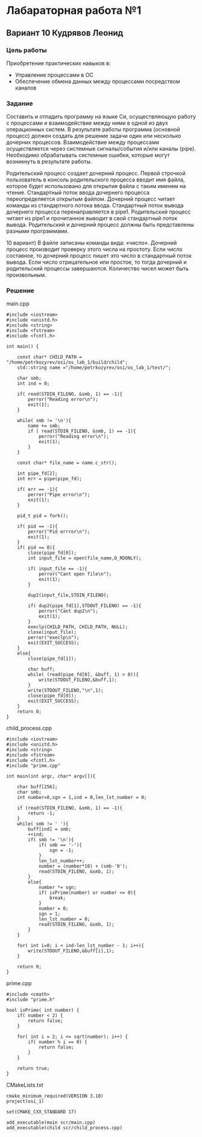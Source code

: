# **Лабараторная работа №1**
## Вариант 10 Кудрявов Леонид

### **Цель работы**

Приобретение практических навыков в:
- Управление процессами в ОС
- Обеспечение обмена данных между процессами посредством каналов

### **Задание**

Составить и отладить программу на языке Си, осуществляющую работу с процессами и
взаимодействие между ними в одной из двух операционных систем. В результате работы
программа (основной процесс) должен создать для решение задачи один или несколько
дочерних процессов. Взаимодействие между процессами осуществляется через системные
сигналы/события и/или каналы (pipe).
Необходимо обрабатывать системные ошибки, которые могут возникнуть в результате работы.

Родительский процесс создает дочерний процесс. Первой строчкой пользователь в консоль
родительского процесса вводит имя файла, которое будет использовано для открытия файла с
таким именем на чтение. Стандартный поток ввода дочернего процесса переопределяется
открытым файлом. Дочерний процесс читает команды из стандартного потока ввода.
Стандартный поток вывода дочернего процесса перенаправляется в pipe1. Родительский процесс
читает из pipe1 и прочитанное выводит в свой стандартный поток вывода. Родительский и
дочерний процесс должны быть представлены разными программами.

10 вариант) В файле записаны команды вида: «число<endline>». Дочерний процесс производит
проверку этого числа на простоту. Если число составное, то дочерний процесс пишет это число в
стандартный поток вывода. Если число отрицательное или простое, то тогда дочерний и
родительский процессы завершаются. Количество чисел может быть произвольным.

### **Решение**

main.cpp
```
#include <iostream>
#include <unistd.h>
#include <string>
#include <fstream>
#include <fcntl.h>

int main() {

    const char* CHILD_PATH = "/home/petrkozyrev/osi/os_lab_1/build/child";
    std::string name ="/home/petrkozyrev/osi/os_lab_1/test/";
    
    char smb;
    int ind = 0;

    if( read(STDIN_FILENO, &smb, 1) == -1){
        perror("Reading error\n");
        exit(1);
    }

    while( smb != '\n'){
        name += smb;
        if ( read(STDIN_FILENO, &smb, 1) == -1){
            perror("Reading error\n");
            exit(1);
        }
    }

    const char* file_name = name.c_str();
    
    int pipe_fd[2];
    int err = pipe(pipe_fd);

    if( err == -1){
        perror("Pipe error\n");
        exit(1);
    }
    
    pid_t pid = fork();

    if( pid == -1){
        perror("Pid errror\n");
        exit(1);
    }
    if( pid == 0){ 
        close(pipe_fd[0]);
        int input_file = open(file_name,O_RDONLY);

        if( input_file == -1){
            perror("Cant open file\n");
            exit(1);
        }

        dup2(input_file,STDIN_FILENO);
        
        if( dup2(pipe_fd[1],STDOUT_FILENO) == -1){
            perror("Cant dup2\n");
            exit(1);
        }
        execlp(CHILD_PATH, CHILD_PATH, NULL);
        close(input_file);
        perror("execlp\n");
        exit(EXIT_SUCCESS);
    }
    else{
        close(pipe_fd[1]);

        char buff;
        while( (read(pipe_fd[0], &buff, 1) > 0)){
            write(STDOUT_FILENO,&buff,1);
        }   
        write(STDOUT_FILENO,"\n",1);
        close(pipe_fd[0]);
        exit(EXIT_SUCCESS);
    }
    return 0;
}
```

child_process.cpp

```
#include <iostream>
#include <unistd.h>
#include <string>
#include <fstream>
#include <fcntl.h>
#include "prime.cpp"

int main(int argc, char* argv[]){

    char buff[256];
    char smb;
    int number=0,sgn = 1,ind = 0,len_lst_number = 0;
    
    if (read(STDIN_FILENO, &smb, 1) == -1){
        return -1;
    }
    while( smb != ' '){
        buff[ind] = smb;
        ++ind;
        if( smb != '\n'){ 
            if( smb == '-'){
                sgn = -1;
            }
            len_lst_number++;
            number = (number*10) + (smb-'0');
            read(STDIN_FILENO, &smb, 1);
        }
        else{
            number *= sgn;
            if( isPrime(number) or number <= 0){
                break;
            }
            number = 0;
            sgn = 1;
            len_lst_number = 0;
            read(STDIN_FILENO, &smb, 1);
        }
    }

    for( int i=0; i < ind-len_lst_number - 1; i++){
        write(STDOUT_FILENO,&buff[i],1);
    }
    
    return 0;
}
```

prime.cpp

```
#include <cmath>
#include "prime.h"

bool isPrime( int number) {
    if( number < 2) {
        return false;
    }

    for( int i = 2; i <= sqrt(number); i++) {
        if( number % i == 0) {
            return false;
        }
    }

    return true;
}
```

CMakeLists.txt

```
cmake_minimum_required(VERSION 3.10)
project(osi_1)

set(CMAKE_CXX_STANDARD 17)

add_executable(main scr/main.cpp)
add_executable(child scr/child_process.cpp)
```
